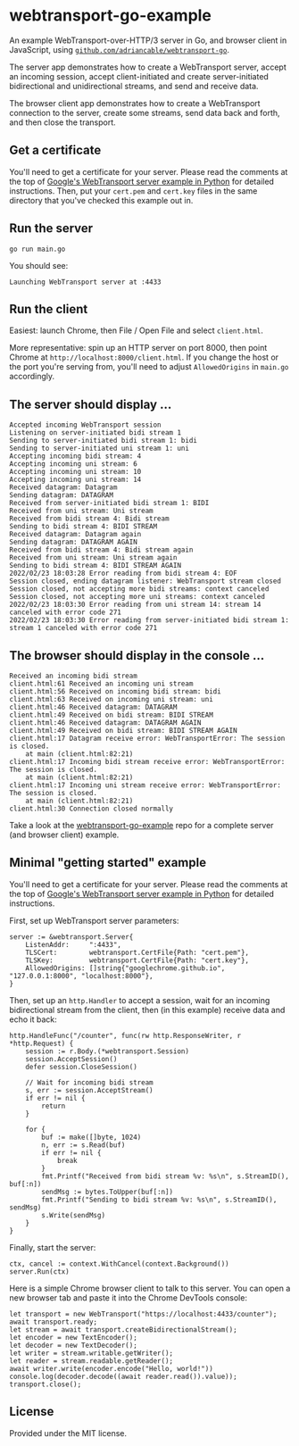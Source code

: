 # webtransport-go-example

An example WebTransport-over-HTTP/3 server in Go, and browser client in JavaScript, using [`github.com/adriancable/webtransport-go`](https://github.com/adriancable/webtransport-go).

The server app demonstrates how to create a WebTransport server, accept an incoming session, accept client-initiated and create server-initiated bidirectional and unidirectional streams, and send and receive data.

The browser client app demonstrates how to create a WebTransport connection to the server, create some streams, send data back and forth, and then close the transport.

## Get a certificate

You'll need to get a certificate for your server. Please read the comments at the top of [Google's WebTransport server example in Python](https://github.com/GoogleChrome/samples/blob/gh-pages/webtransport/webtransport_server.py) for detailed instructions. Then, put your `cert.pem` and `cert.key` files in the same directory that you've checked this example out in.

## Run the server

`go run main.go`

You should see:

`Launching WebTransport server at :4433`

## Run the client

Easiest: launch Chrome, then File / Open File and select `client.html`.

More representative: spin up an HTTP server on port 8000, then point Chrome at `http://localhost:8000/client.html`. If you change the host or the port
you're serving from, you'll need to adjust `AllowedOrigins` in `main.go` accordingly.

## The server should display ...

```
Accepted incoming WebTransport session
Listening on server-initiated bidi stream 1
Sending to server-initiated bidi stream 1: bidi
Sending to server-initiated uni stream 1: uni
Accepting incoming bidi stream: 4
Accepting incoming uni stream: 6
Accepting incoming uni stream: 10
Accepting incoming uni stream: 14
Received datagram: Datagram
Sending datagram: DATAGRAM
Received from server-initiated bidi stream 1: BIDI
Received from uni stream: Uni stream
Received from bidi stream 4: Bidi stream
Sending to bidi stream 4: BIDI STREAM
Received datagram: Datagram again
Sending datagram: DATAGRAM AGAIN
Received from bidi stream 4: Bidi stream again
Received from uni stream: Uni stream again
Sending to bidi stream 4: BIDI STREAM AGAIN
2022/02/23 18:03:28 Error reading from bidi stream 4: EOF
Session closed, ending datagram listener: WebTransport stream closed
Session closed, not accepting more bidi streams: context canceled
Session closed, not accepting more uni streams: context canceled
2022/02/23 18:03:30 Error reading from uni stream 14: stream 14 canceled with error code 271
2022/02/23 18:03:30 Error reading from server-initiated bidi stream 1: stream 1 canceled with error code 271
```

## The browser should display in the console ...

```
Received an incoming bidi stream
client.html:61 Received an incoming uni stream
client.html:56 Received on incoming bidi stream: bidi
client.html:63 Received on incoming uni stream: uni
client.html:46 Received datagram: DATAGRAM
client.html:49 Received on bidi stream: BIDI STREAM
client.html:46 Received datagram: DATAGRAM AGAIN
client.html:49 Received on bidi stream: BIDI STREAM AGAIN
client.html:17 Datagram receive error: WebTransportError: The session is closed.
    at main (client.html:82:21)
client.html:17 Incoming bidi stream receive error: WebTransportError: The session is closed.
    at main (client.html:82:21)
client.html:17 Incoming uni stream receive error: WebTransportError: The session is closed.
    at main (client.html:82:21)
client.html:30 Connection closed normally
```

Take a look at the [webtransport-go-example](https://github.com/adriancable/webtransport-go-example) repo for a complete server (and browser client) example.

## Minimal "getting started" example

You'll need to get a certificate for your server. Please read the comments at the top of [Google's WebTransport server example in Python](https://github.com/GoogleChrome/samples/blob/gh-pages/webtransport/webtransport_server.py) for detailed instructions.

First, set up WebTransport server parameters:

```
server := &webtransport.Server{
	ListenAddr:     ":4433",
	TLSCert:        webtransport.CertFile{Path: "cert.pem"},
	TLSKey:         webtransport.CertFile{Path: "cert.key"},
	AllowedOrigins: []string{"googlechrome.github.io", "127.0.0.1:8000", "localhost:8000"},
}
```

Then, set up an `http.Handler` to accept a session, wait for an incoming bidirectional stream from the client, then (in this example) receive data and echo it back:

```
http.HandleFunc("/counter", func(rw http.ResponseWriter, r *http.Request) {
	session := r.Body.(*webtransport.Session)
	session.AcceptSession()
	defer session.CloseSession()

	// Wait for incoming bidi stream
	s, err := session.AcceptStream()
	if err != nil {
		return
	}

	for {
		buf := make([]byte, 1024)
		n, err := s.Read(buf)
		if err != nil {
			break
		}
		fmt.Printf("Received from bidi stream %v: %s\n", s.StreamID(), buf[:n])
		sendMsg := bytes.ToUpper(buf[:n])
		fmt.Printf("Sending to bidi stream %v: %s\n", s.StreamID(), sendMsg)
		s.Write(sendMsg)
	}
}
```

Finally, start the server:

```
ctx, cancel := context.WithCancel(context.Background())
server.Run(ctx)
```

Here is a simple Chrome browser client to talk to this server. You can open a new browser tab and paste it into the Chrome DevTools console:

```
let transport = new WebTransport("https://localhost:4433/counter");
await transport.ready;
let stream = await transport.createBidirectionalStream();
let encoder = new TextEncoder();
let decoder = new TextDecoder();
let writer = stream.writable.getWriter();
let reader = stream.readable.getReader();
await writer.write(encoder.encode("Hello, world!"))
console.log(decoder.decode((await reader.read()).value));
transport.close();
```

## License
Provided under the MIT license.
